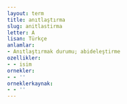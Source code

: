 ```yaml
---
layout: term
title: anıtlaştırma
slug: anitlastirma
letter: A
lisan: Türkçe
anlamlar:
- Anıtlaştırmak durumu; abideleştirme
ozellikler:
- - isim
ornekler:
- - ''
orneklerkaynak:
- - ''
---
```

